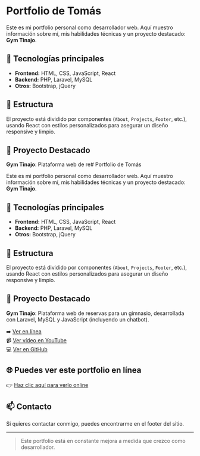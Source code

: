 # Portfolio de Tomás

Este es mi portfolio personal como desarrollador web. Aquí muestro información sobre mí, mis habilidades técnicas y un proyecto destacado: **Gym Tinajo**.

## 🚀 Tecnologías principales

- **Frontend:** HTML, CSS, JavaScript, React
- **Backend:** PHP, Laravel, MySQL
- **Otros:** Bootstrap, jQuery

## 📂 Estructura

El proyecto está dividido por componentes (`About`, `Projects`, `Footer`, etc.), usando React con estilos personalizados para asegurar un diseño responsive y limpio.

## 📸 Proyecto Destacado

**Gym Tinajo**: Plataforma web de re# Portfolio de Tomás

Este es mi portfolio personal como desarrollador web. Aquí muestro información sobre mí, mis habilidades técnicas y un proyecto destacado: **Gym Tinajo**.

## 🚀 Tecnologías principales

- **Frontend:** HTML, CSS, JavaScript, React
- **Backend:** PHP, Laravel, MySQL
- **Otros:** Bootstrap, jQuery

## 📂 Estructura

El proyecto está dividido por componentes (`About`, `Projects`, `Footer`, etc.), usando React con estilos personalizados para asegurar un diseño responsive y limpio.

## 📸 Proyecto Destacado

**Gym Tinajo**: Plataforma web de reservas para un gimnasio, desarrollada con Laravel, MySQL y JavaScript (incluyendo un chatbot).

➡️ [Ver en línea](https://gymtinajo.up.railway.app/)  
📹 [Ver vídeo en YouTube](https://www.youtube.com/watch?v=3fXf20tTvhI)  
💻 [Ver en GitHub](https://github.com/tomasvillani/Proyecto-final-DAW)

## 🌐 Puedes ver este portfolio en línea

👉 [Haz clic aquí para verlo online](https://portfolio-chi-nine-14.vercel.app/)

## 📫 Contacto

Si quieres contactar conmigo, puedes encontrarme en el footer del sitio.

---

> Este portfolio está en constante mejora a medida que crezco como desarrollador.
